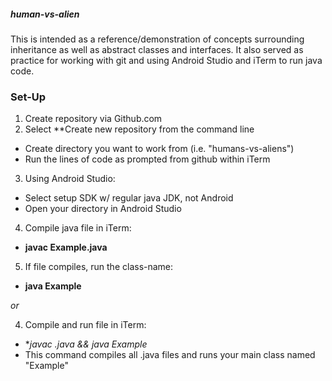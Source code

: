 ##### human-vs-alien

This is intended as a reference/demonstration of concepts surrounding inheritance as well as
abstract classes and interfaces. It also served as practice for working with git and using Android Studio
and iTerm to run java code.


### Set-Up
1. Create repository via Github.com
2. Select **Create new repository from the command line
  - Create directory you want to work from (i.e. "humans-vs-aliens")
  - Run the lines of code as prompted from github within iTerm
3. Using Android Studio:
  - Select setup SDK w/ regular java JDK, not Android
  - Open your directory in Android Studio

4. Compile java file in iTerm:
  - **javac Example.java**

5. If file compiles, run the class-name:
  - **java Example**

 _or_


4. Compile and run file in iTerm:
 - **javac *.java && java Example**
 - This command compiles all .java files and runs your main class named "Example"
